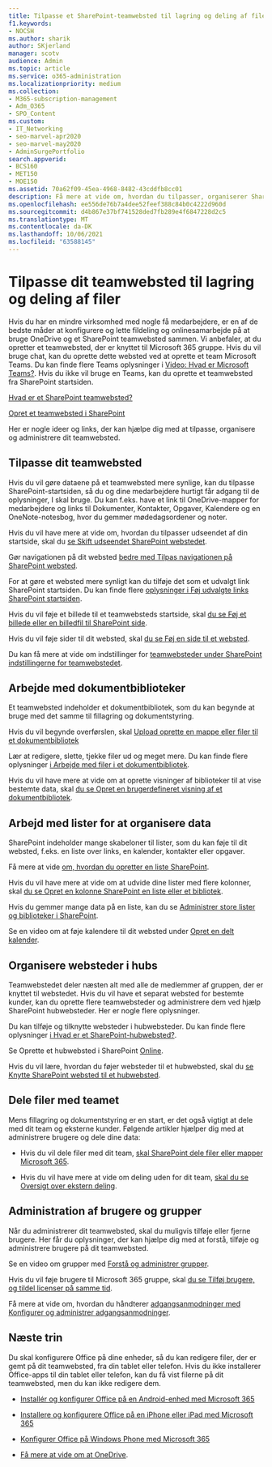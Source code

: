 ```yaml
---
title: Tilpasse et SharePoint-teamwebsted til lagring og deling af filer
f1.keywords:
- NOCSH
ms.author: sharik
author: SKjerland
manager: scotv
audience: Admin
ms.topic: article
ms.service: o365-administration
ms.localizationpriority: medium
ms.collection:
- M365-subscription-management
- Adm_O365
- SPO_Content
ms.custom:
- IT_Networking
- seo-marvel-apr2020
- seo-marvel-may2020
- AdminSurgePortfolio
search.appverid:
- BCS160
- MET150
- MOE150
ms.assetid: 70a62f09-45ea-4968-8482-43cddfb8cc01
description: Få mere at vide om, hvordan du tilpasser, organiserer SharePoint dit teamwebsted med dokumentbiblioteker, lister og hubs.
ms.openlocfilehash: ee556de76b7a4dee52feef388c84b0c4222d960d
ms.sourcegitcommit: d4b867e37bf741528ded7fb289e4f6847228d2c5
ms.translationtype: MT
ms.contentlocale: da-DK
ms.lasthandoff: 10/06/2021
ms.locfileid: "63588145"
---
```

# <a name="customize-your-team-site-for-file-storage-and-sharing"></a>Tilpasse dit teamwebsted til lagring og deling af filer

Hvis du har en mindre virksomhed med nogle få medarbejdere, er en af de bedste måder at konfigurere og lette fildeling og onlinesamarbejde på at bruge OneDrive og et SharePoint teamwebsted sammen. Vi anbefaler, at du opretter et teamwebsted, der er knyttet til Microsoft 365 gruppe. Hvis du vil bruge chat, kan du oprette dette websted ved at oprette et team Microsoft Teams. Du kan finde flere Teams oplysninger i [Video: Hvad er Microsoft Teams?](https://support.microsoft.com/office/b98d533f-118e-4bae-bf44-3df2470c2b12). Hvis du ikke vil bruge en Teams, kan du oprette et teamwebsted fra SharePoint startsiden. 
  
[Hvad er et SharePoint teamwebsted?](https://support.microsoft.com/office/75545757-36c3-46a7-beed-0aaa74f0401e)
  
[Opret et teamwebsted i SharePoint](https://support.microsoft.com/office/ef10c1e7-15f3-42a3-98aa-b5972711777d)
  
Her er nogle ideer og links, der kan hjælpe dig med at tilpasse, organisere og administrere dit teamwebsted.
  
 
## <a name="customize-your-team-site"></a>Tilpasse dit teamwebsted

Hvis du vil gøre dataene på et teamwebsted mere synlige, kan du tilpasse SharePoint-startsiden, så du og dine medarbejdere hurtigt får adgang til de oplysninger, I skal bruge. Du kan f.eks. have et link til OneDrive-mapper for medarbejdere og links til Dokumenter, Kontakter, Opgaver, Kalendere og en OneNote-notesbog, hvor du gemmer mødedagsordener og noter.
  
Hvis du vil have mere at vide om, hvordan du tilpasser udseendet af din startside, skal du [se Skift udseendet SharePoint webstedet](https://support.microsoft.com/office/06bbadc3-6b04-4a60-9d14-894f6a170818).
  
Gør navigationen på dit websted [bedre med Tilpas navigationen på SharePoint websted](https://support.microsoft.com/office/3cd61ae7-a9ed-4e1e-bf6d-4655f0bf25ca).
  
For at gøre et websted mere synligt kan du tilføje det som et udvalgt link SharePoint startsiden. Du kan finde flere [oplysninger i Føj udvalgte links SharePoint startsiden](/sharepoint/change-links-list-on-sharepoint-home-page).
  
Hvis du vil føje et billede til et teamwebsteds startside, skal [du se Føj et billede eller en billedfil til SharePoint side](https://support.microsoft.com/office/4a9b0e98-c89a-4a41-8adb-b7750dccca16).
  
Hvis du vil føje sider til dit websted, skal [du se Føj en side til et websted](https://support.microsoft.com/office/b3d46deb-27a6-4b1e-87b8-df851e503dec).
  
Du kan få mere at vide om indstillinger for [teamwebsteder under SharePoint indstillingerne for teamwebstedet](https://support.microsoft.com/office/8376034D-D0C7-446E-9178-6AB51C58DF42).
  
## <a name="work-with-document-libraries"></a>Arbejde med dokumentbiblioteker

Et teamwebsted indeholder et dokumentbibliotek, som du kan begynde at bruge med det samme til fillagring og dokumentstyring.

Hvis du vil begynde overførslen, skal [Upload oprette en mappe eller filer til et dokumentbibliotek](https://support.microsoft.com/office/eb18fcba-c953-4d45-8d90-8da66edeacdb)
   
Lær at redigere, slette, tjekke filer ud og meget mere. Du kan finde flere oplysninger [i Arbejde med filer i et dokumentbibliotek](https://support.microsoft.com/office/a9d89171-1673-4892-9dd2-1ca52037dea2).
  
Hvis du vil have mere at vide om at oprette visninger af biblioteker til at vise bestemte data, skal [du se Opret en brugerdefineret visning af et dokumentbibliotek](https://support.microsoft.com/office/8f6b08e0-a9a0-4232-9b9b-b374a2ad3da7).
  
## <a name="work-with-lists-to-organize-data"></a>Arbejd med lister for at organisere data

SharePoint indeholder mange skabeloner til lister, som du kan føje til dit websted, f.eks. en liste over links, en kalender, kontakter eller opgaver.
  
Få mere at vide [om, hvordan du opretter en liste SharePoint](https://support.microsoft.com/office/0D397414-D95F-41EB-ADDD-5E6EFF41B083#ID0EAAGAAA=Online).
  
Hvis du vil have mere at vide om at udvide dine lister med flere kolonner, skal [du se Opret en kolonne SharePoint en liste eller et bibliotek](https://support.microsoft.com/office/2b0361ae-1bd3-41a3-8329-269e5f81cfa2).
  
Hvis du gemmer mange data på en liste, kan du se [Administrer store lister og biblioteker i SharePoint](https://support.microsoft.com/office/B8588DAE-9387-48C2-9248-C24122F07C59).
  
Se en video om at føje kalendere til dit websted under [Opret en delt kalender](https://support.microsoft.com/office/61b96006-70e2-4535-a34f-ee4fc772f798).

## <a name="organize-sites-into-hubs"></a>Organisere websteder i hubs

Teamwebstedet deler næsten alt med alle de medlemmer af gruppen, der er knyttet til webstedet. Hvis du vil have et separat websted for bestemte kunder, kan du oprette flere teamwebsteder og administrere dem ved hjælp SharePoint hubwebsteder. Her er nogle flere oplysninger.
  
Du kan tilføje og tilknytte websteder i hubwebsteder. Du kan finde flere oplysninger [i Hvad er et SharePoint-hubwebsted?](https://support.microsoft.com/office/fe26ae84-14b7-45b6-a6d1-948b3966427f).
  
Se Oprette et hubwebsted i SharePoint [Online](/sharepoint/create-hub-site).
  
Hvis du vil lære, hvordan du føjer websteder til et hubwebsted, skal du [se Knytte SharePoint websted til et hubwebsted](https://support.microsoft.com/office/ae0009fd-af04-4d3d-917d-88edb43efc05).
  
## <a name="sharing-files-with-the-team"></a>Dele filer med teamet

Mens fillagring og dokumentstyring er en start, er det også vigtigt at dele med dit team og eksterne kunder. Følgende artikler hjælper dig med at administrere brugere og dele dine data:
  
- Hvis du vil dele filer med dit team, [skal SharePoint dele filer eller mapper Microsoft 365](https://support.microsoft.com/office/1fe37332-0f9a-4719-970e-d2578da4941c).
  
- Hvis du vil have mere at vide om deling uden for dit team, [skal du se Oversigt over ekstern deling](/sharepoint/external-sharing-overview).
  
## <a name="managing-users-and-groups"></a>Administration af brugere og grupper

Når du administrerer dit teamwebsted, skal du muligvis tilføje eller fjerne brugere. Her får du oplysninger, der kan hjælpe dig med at forstå, tilføje og administrere brugere på dit teamwebsted.
  
Se en video om grupper med [Forstå og administrer grupper](/learn/m365/). 
  
Hvis du vil føje brugere til Microsoft 365 gruppe, skal [du se Tilføj brugere, og tildel licenser på samme tid](../add-users/add-users.md).
  
Få mere at vide om, hvordan du håndterer [adgangsanmodninger med Konfigurer og administrer adgangsanmodninger](https://support.microsoft.com/office/94B26E0B-2822-49D4-929A-8455698654B3).
  
## <a name="next-steps"></a>Næste trin

Du skal konfigurere Office på dine enheder, så du kan redigere filer, der er gemt på dit teamwebsted, fra din tablet eller telefon. Hvis du ikke installerer Office-apps til din tablet eller telefon, kan du få vist filerne på dit teamwebsted, men du kan ikke redigere dem. 
    
  - [Installér og konfigurer Office på en Android-enhed med Microsoft 365](https://support.microsoft.com/office/cafe9d6f-8b0c-4b03-b20a-12438a82a22d)
    
  - [Installere og konfigurere Office på en iPhone eller iPad med Microsoft 365](https://support.microsoft.com/office/9df6d10c-7281-4671-8666-6ca8e339b628)
    
  - [Konfigurer Office på Windows Phone med Microsoft 365](https://support.microsoft.com/office/2b7c1b51-a717-45d6-90c9-ee1c1c5ee0b7)
    
- [Få mere at vide om at OneDrive](https://go.microsoft.com/fwlink/?LinkID=511458).